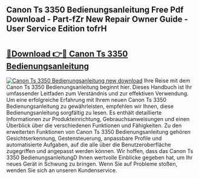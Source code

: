 ## Canon Ts 3350 Bedienungsanleitung Free Pdf Download - Part-fZr New Repair Owner Guide - User Service Edition tofrH

# <h2><a href="http://df4b0tq.blite.top/?on=Canon+Ts+3350+Bedienungsanleitung">🔗Download 👉🔴 Canon Ts 3350 Bedienungsanleitung</a></h2>

[![Canon Ts 3350 Bedienungsanleitung new download](https://i.imgur.com/lujVjoI.png)](http://df4b0tq.blite.top/?on=Canon+Ts+3350+Bedienungsanleitung)
Ihre Reise mit dem Canon Ts 3350 Bedienungsanleitung beginnt hier. Dieses Handbuch ist Ihr umfassender Leitfaden zum Verständnis und zur effektiven Verwendung. Um eine erfolgreiche Erfahrung mit Ihrem neuen Canon Ts 3350 Bedienungsanleitung zu gewährleisten, empfehlen wir Ihnen, diese Bedienungsanleitung sorgfältig zu lesen. Es enthält detaillierte Informationen zur Produkteinrichtung, Gebrauchsanweisungen und einen Überblick über die verschiedenen Funktionen und Fähigkeiten. Zu den erweiterten Funktionen von Canon Ts 3350 Bedienungsanleitung gehören Gesichtserkennung, Gestensteuerung, anpassbare Profile und automatisierte Aufgaben, auf die alle über die Benutzeroberfläche zugegriffen und angepasst werden können. Wir hoffen, dass das Canon Ts 3350 BedienungsanleitungD Ihnen wertvolle Einblicke gegeben hat, um Ihr neues Gerät in Schwung zu bringen. Wenn Sie auf Probleme stoßen, wenden Sie sich an unseren Kundenservice.
